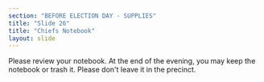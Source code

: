 ```yaml
---
section: "BEFORE ELECTION DAY - SUPPLIES"
title: "Slide 26"
title: "Chiefs Notebook"
layout: slide
---
```


Please review your notebook. At the end of the evening, you may keep the notebook or trash it. Please don't leave it in the precinct.




